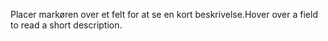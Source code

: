 <span data-ttu-id="49d6c-101">Placer markøren over et felt for at se en kort beskrivelse.</span><span class="sxs-lookup"><span data-stu-id="49d6c-101">Hover over a field to read a short description.</span></span>
